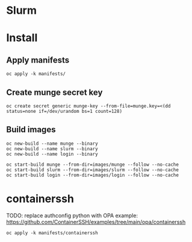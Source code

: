# Slurm

# Install

## Apply manifests

```
oc apply -k manifests/
```

## Create munge secret key

```
oc create secret generic munge-key --from-file=munge.key=<(dd status=none if=/dev/urandom bs=1 count=128)
```

## Build images

```
oc new-build --name munge --binary
oc new-build --name slurm --binary
oc new-build --name login --binary
```

```
oc start-build munge --from-dir=images/munge --follow --no-cache
oc start-build slurm --from-dir=images/slurm --follow --no-cache
oc start-build login --from-dir=images/login --follow --no-cache
```

# containerssh

TODO: replace authconfig python with OPA example: https://github.com/ContainerSSH/examples/tree/main/opa/containerssh

```
oc apply -k manifests/containerssh
```
